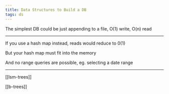 ```yaml
---
title: Data Structures to Build a DB
tags: ds
---
```



The simplest DB could be just appending to a file, O(1) write, O(n) read  

---

If you use a hash map instead, reads would reduce to 0(1)

But your hash map must fit into the memory 

And no range queries are possible, eg. selecting a date range 

---



[[lsm-trees]]

[[b-trees]]
